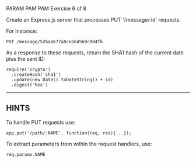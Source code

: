 PARAM PAM PAM
 Exercise 6 of 8

Create an Express.js server that processes PUT '/message/:id' requests.

For instance:

    PUT /message/526aa677a8ceb64569c9d4fb

As a response to these requests, return the SHA1 hash of the current date
plus the sent ID:

    require('crypto')
      .createHash('sha1')
      .update(new Date().toDateString() + id)
      .digest('hex')

-------------------------------------------------------------------------------

## HINTS

To handle PUT requests use:

    app.put('/path/:NAME', function(req, res){...});

To extract parameters from within the request handlers, use:

    req.params.NAME
